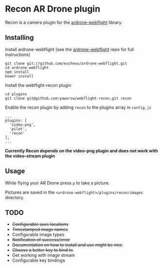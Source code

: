 # Recon AR Drone plugin

Recon is a camera plugin for the [ardrone-webflight](https://github.com/eschnou/ardrone-webflight) library.

## Installing

Install ardrone-webflight (see the [ardrone-webflight](https://github.com/eschnou/ardrone-webflight) repo for full instructions)

    git clone git://github.com/eschnou/ardrone-webflight.git
    cd ardrone-webflight
    npm install
    bower install

Install the webflight-recon plugin

    cd plugins
    git clone git@github.com:yaworsw/webflight-recon.git recon

Enable the recon plugin by adding `recon` to the plugins array in `config.js`

    ...
    plugins: [
      'video-png',
      'pilot',
      'recon'
    ],
    ...

__Currently Recon depends on the video-png plugin and does not work with the video-stream plugin__

## Usage

While flying your AR Drone press `p` to take a picture.

Pictures are saved in the `<ardrone-webflight>/plugins/recon/images` directory.

## TODO

- ~~Configurable save locations~~
- ~~Timestamped image names~~
- Configurable image types
- ~~Notification of success/error~~
- ~~Documentation on how to install and use might be nice~~
- ~~Choose a better key to bind to~~
- Get working with image stream
- Configurable key bindings
